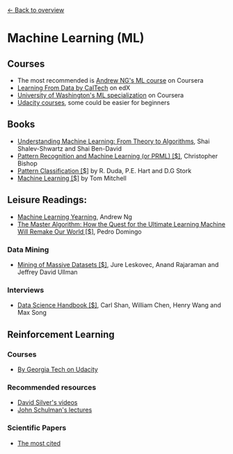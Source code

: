 [← Back to overview](../../../)

# Machine Learning (ML)

## Courses
* The most recommended is [Andrew NG's ML course](https://www.coursera.org/learn/machine-learning) on Coursera
* [Learning From Data by CalTech](https://www.edx.org/course/learning-data-introductory-machine-caltechx-cs1156x-0) on edX
* [University of Washington's ML specialization](https://www.coursera.org/specializations/machine-learning) on Coursera
* [Udacity courses](https://www.udacity.com/courses/machine-learning), some could be easier for beginners

## Books
* [Understanding Machine Learning: From Theory to Algorithms](http://www.cs.huji.ac.il/~shais/UnderstandingMachineLearning/), Shai Shalev-Shwartz and Shai Ben-David
* [Pattern Recognition and Machine Learning (or PRML) [$]](https://www.amazon.com/s/ref=nb_sb_noss?url=search-alias%3Dstripbooks&field-keywords=pattern+recognition+and+machine+learning), Christopher Bishop
* [Pattern Classification [$]](https://www.amazon.com/Pattern-Classification-Pt-1-Richard-Duda/dp/0471056693/ref=sr_1_1?s=books&ie=UTF8&qid=1470185816&sr=1-1&keywords=duda+and+hart) by R. Duda, P.E. Hart and D.G Stork
* [Machine Learning [$]](https://www.amazon.com/Machine-Learning-Tom-M-Mitchell/dp/0070428077/ref=sr_1_1?s=books&ie=UTF8&qid=1470186644&sr=1-1&keywords=machine+learning+tom+mitchell) by Tom Mitchell

## Leisure Readings:
* [Machine Learning Yearning](http://www.mlyearning.org/), Andrew Ng
* [The Master Algorithm: How the Quest for the Ultimate Learning Machine Will Remake Our World [$]](https://www.amazon.com/Master-Algorithm-Ultimate-Learning-Machine/dp/0465065708/ref=sr_1_1?s=books&ie=UTF8&qid=1470187436&sr=1-1&keywords=The+master+algorithm), Pedro Domingo 


### Data Mining
* [Mining of Massive Datasets [$]](https://www.amazon.com/Mining-Massive-Datasets-Jure-Leskovec/dp/1107077230/ref=sr_1_1?s=books&ie=UTF8&qid=1512005007&sr=1-1&keywords=Mining+of+massive+datasets), Jure Leskovec,‎ Anand Rajaraman and‎ Jeffrey David Ullman

### Interviews
* [Data Science Handbook [$]](https://www.amazon.com/Data-Science-Handbook-Insights-Scientists/dp/0692434879/ref=sr_1_1?s=books&ie=UTF8&qid=1512005133&sr=1-1&keywords=Data+Science+Handbook), Carl Shan,‎ William Chen,‎ Henry Wang and‎ Max Song

## Reinforcement Learning

### Courses
* [By Georgia Tech on Udacity](https://www.udacity.com/course/reinforcement-learning--ud600)

### Recommended resources
* [David Silver's videos](http://rll.berkeley.edu/deeprlcourse/)
* [John Schulman's lectures](http://joschu.net/)

### Scientific Papers
* [The most cited](https://github.com/terryum/awesome-deep-learning-papers#reinforcement-learning--robotics)
